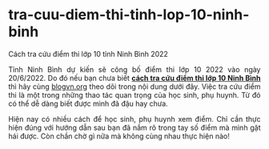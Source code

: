 # tra-cuu-diem-thi-tinh-lop-10-ninh-binh
Cách tra cứu điểm thi lớp 10 tỉnh Ninh Bình 2022
<p style="text-align: justify;">Tỉnh Ninh Bình dự kiến sẽ công bố điểm thi lớp 10 2022 vào ngày 20/6/2022. Do đó nếu bạn chưa biết <a href="https://blogvn.org/huong-dan-chi-tiet-tra-cuu-diem-thi-lop-10-tinh-ninh-binh.html"><strong>cách tra cứu điểm thi lớp 10 Ninh Bình</strong></a> thì hãy cùng <a href="http://blogvn.org" target="_blank" rel="noopener">blogvn.org</a> theo dõi trong nội dung dưới đây. Việc tra cứu điểm thi là một trong những thao tác quan trọng của học sinh, phụ huynh. Từ đó có thể dễ dàng biết được mình đã đậu hay chưa.</p>
<p style="text-align: justify;">Hiện nay có nhiều cách để học sinh, phụ huynh xem điểm. Chỉ cần thực hiện đúng với hướng dẫn sau bạn đã nắm rõ trong tay số điểm mà mình gặt hái được. Còn chần chờ gì nữa mà không cùng nhau thực hiện nào!</p>
